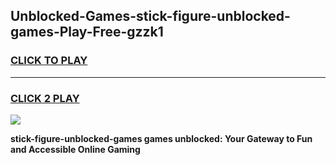 
## Unblocked-Games-stick-figure-unblocked-games-Play-Free-gzzk1
<h3>
<a href="https://premium76.site?title=stick-figure-unblocked-games&ref=21A">CLICK TO PLAY</a></h3>
<hr>

<h3>
<a href="https://premium76.site?title=stick-figure-unblocked-games&ref=21A">CLICK 2 PLAY</a>
  
</h3>

<a href="https://premium76.site?title=stick-figure-unblocked-games&ref=21A"><img src="https://clearcache.store/games.png"></a>


**stick-figure-unblocked-games games unblocked: Your Gateway to Fun and Accessible Online Gaming**
